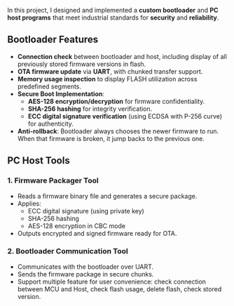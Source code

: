 In this project, I designed and implemented a **custom bootloader** and **PC host programs** that meet industrial standards for **security** and **reliability**.

## Bootloader Features
- **Connection check** between bootloader and host, including display of all previously stored firmware versions in flash.
- **OTA firmware update** via **UART**, with chunked transfer support.
- **Memory usage inspection** to display FLASH utilization across predefined segments.
- **Secure Boot Implementation**:
  - **AES-128 encryption/decryption** for firmware confidentiality.
  - **SHA-256 hashing** for integrity verification.
  - **ECC digital signature verification** (using ECDSA with P-256 curve) for authenticity.
- **Anti-rollback**: Bootloader always chooses the newer firmware to run. When that firmware is broken, it jump backs to the previous one.

##  PC Host Tools

### 1. Firmware Packager Tool

- Reads a firmware binary file and generates a secure package.
- Applies:
  - ECC digital signature (using private key)
  - SHA-256 hashing
  - AES-128 encryption in CBC mode
- Outputs encrypted and signed firmware ready for OTA.

### 2. Bootloader Communication Tool

- Communicates with the bootloader over UART.
- Sends the firmware package in secure chunks.
- Support multiple feature for user convenience: check connection between MCU and Host, check flash usage, delete flash, check stored version.

